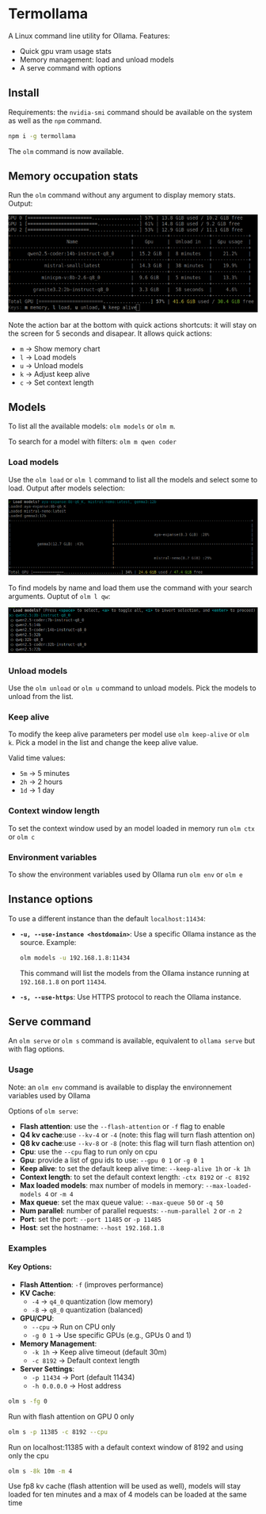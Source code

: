 # Termollama

A Linux command line utility for Ollama. Features:

- Quick gpu vram usage stats
- Memory management: load and unload models
- A serve command with options

## Install

Requirements: the `nvidia-smi` command should be available on the system
as well as the `npm` command.

```bash
npm i -g termollama
```

The `olm` command is now available.

## Memory occupation stats

Run the `olm` command without any argument to display memory stats. Output:

![](doc/img/stats.png)

Note the action bar at the bottom with quick actions shortcuts: it will stay
on the screen for 5 seconds and disapear. It allows quick actions:
- `m` → Show memory chart
- `l` → Load models
- `u` → Unload models
- `k` → Adjust keep alive
- `c` → Set context length

## Models

To list all the available models: `olm models` or `olm m`.

To search for a model with filters: `olm m qwen coder`

### Load models

Use the `olm load` or `olm l` command to list all the models and select some to load. Output after models selection:

![](doc/img/load.png)

To find models by name and load them use the command with your search arguments. Ouptut of
`olm l qw`:

![](doc/img/search.png)

### Unload models

Use the `olm unload` or `olm u` command to unload models. Pick the models to unload from the list.

### Keep alive

To modify the keep alive parameters per model use `olm keep-alive` or `olm k`. Pick a model in the list
and change the keep alive value.

Valid time values:
- `5m` → 5 minutes
- `2h` → 2 hours
- `1d` → 1 day

### Context window length

To set the context window used by an model loaded in memory run `olm ctx` or `olm c`

### Environment variables

To show the environment variables used by Ollama run `olm env` or `olm e`

## Instance options

To use a different instance than the default `localhost:11434`:

- **`-u, --use-instance <hostdomain>`**: Use a specific Ollama instance as the source. Example:
  ```bash
  olm models -u 192.168.1.8:11434
  ```
  This command will list the models from the Ollama instance running at `192.168.1.8` on port `11434`.

- **`-s, --use-https`**: Use HTTPS protocol to reach the Ollama instance.

## Serve command

An `olm serve` or `olm s` command is available, equivalent to `ollama serve` but with flag options.

### Usage

Note: an `olm env` command is available to display the environnement variables
used by Ollama

Options of `olm serve`:

- **Flash attention**: use the `--flash-attention` or `-f` flag to enable
- **Q4 kv cache**:use `--kv-4` or `-4` (note: this flag will turn flash attention on)
- **Q8 kv cache**:use `--kv-8` or `-8` (note: this flag will turn flash attention on)
- **Cpu**: use the `--cpu` flag to run only on cpu
- **Gpu**: provide a list of gpu ids to use: `--gpu 0 1` or `-g 0 1`
- **Keep alive**: to set the default keep alive time: `--keep-alive 1h` or `-k 1h`
- **Context length**: to set the default context length: `-ctx 8192` or `-c 8192`
- **Max loaded models**: max number of models in memory: `--max-loaded-models 4` or `-m 4`
- **Max queue**: set the max queue value: `--max-queue 50` or `-q 50`
- **Num parallel**: number of parallel requests: `--num-parallel 2` or `-n 2`
- **Port**: set the port: `--port 11485` or `-p 11485`
- **Host**: set the hostname: `--host 192.168.1.8`

### Examples

#### Key Options:
- **Flash Attention**: `-f` (improves performance)
- **KV Cache**: 
  - `-4` → `q4_0` quantization (low memory)
  - `-8` → `q8_0` quantization (balanced)
- **GPU/CPU**:
  - `--cpu` → Run on CPU only
  - `-g 0 1` → Use specific GPUs (e.g., GPUs 0 and 1)
- **Memory Management**:
  - `-k 1h` → Keep alive timeout (default 30m)
  - `-c 8192` → Default context length
- **Server Settings**:
  - `-p 11434` → Port (default 11434)
  - `-h 0.0.0.0` → Host address

```bash
olm s -fg 0
```

Run with flash attention on GPU 0 only

```bash
olm s -p 11385 -c 8192 --cpu
```

Run on localhost:11385 with a default context window of 8192 and using only the cpu


```bash
olm s -8k 10m -m 4
```

Use fp8 kv cache (flash attention will be used as well), models will stay loaded for ten minutes
and a max of 4 models can be loaded at the same time